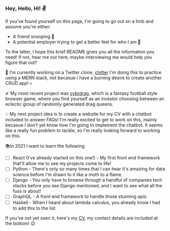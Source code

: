 ### Hey, Hello, Hi! ✌

If you've found yourself on this page, I'm going to go out on a limb and assume you're either:

- A friend snooping 👀
- A potential employer trying to get a better feel for who I am 🤞

To the latter, I hope this brief README gives you all the information you need! If not, hear me out here, maybe interviewing me would help you figure that out?

🔭 I’m currently working on a Twitter clone, [chitter](https://github.com/MykeNuLeng/Chitter-2.0)
I'm doing this to practice using a MERN stack, not becasue I have a burning desire to create another CRUD app! 💀

✔ My most recent project was [cybrdrag](https://github.com/ehwus/cybrdrag), which is a fantasy football style browser game, where you find yourself as an investor choosing between an eclectic group of randomly generated drag queens.

💡 My next project idea is to create a website for my CV with a chatbot included to answer FAQs! I'm really excited to get to work on this, mainly becasue I don't yet know how I'm going to implement the chatbot. It seems like a really fun problem to tackle, so I'm really looking forward to working on this.

📚In 2021 I want to learn the following:

- [ ] React (I've already started on this one!) - My first front end framework that'll allow me to see my projects come to life!
- [ ] Python - There's only so many times that I can hear it's amazing for data science before I'm drawn to it like a moth to a flame.
- [ ] Django - You only have to browse through a handful of companies tech stacks before you see Django mentioned, and I want to see what all the fuss is about!
- [ ] GraphQL - A front end framework to handle those stunning apis.
- [ ] Haskell - When I heard about lambda calculus, you already know I had to add this to the list.

If you've not yet seen it, here's my [CV](./CV.pdf), my contact details are included at the bottom! 😉

<!--
**MykeNuLeng/MykeNuLeng** is a ✨ _special_ ✨ repository because its `README.md` (this file) appears on your GitHub profile.

Here are some ideas to get you started:

- 🔭 I’m currently working on ...
- 🌱 I’m currently learning ...
- 👯 I’m looking to collaborate on ...
- 🤔 I’m looking for help with ...
- 💬 Ask me about ...
- 📫 How to reach me: ...
- 😄 Pronouns: ...
- ⚡ Fun fact: ...
  -->
